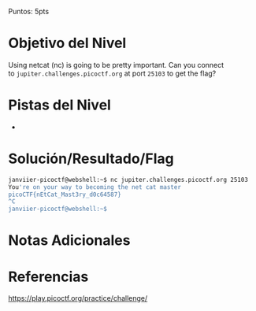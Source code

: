 Puntos: 5pts
# Objetivo del Nivel

Using netcat (nc) is going to be pretty important. Can you connect to `jupiter.challenges.picoctf.org` at port `25103` to get the flag?
# Pistas del Nivel
- 
# Solución/Resultado/Flag

```bash
janviier-picoctf@webshell:~$ nc jupiter.challenges.picoctf.org 25103
You're on your way to becoming the net cat master
picoCTF{nEtCat_Mast3ry_d0c64587}
^C
janviier-picoctf@webshell:~$ 
```
# Notas Adicionales
# Referencias

https://play.picoctf.org/practice/challenge/